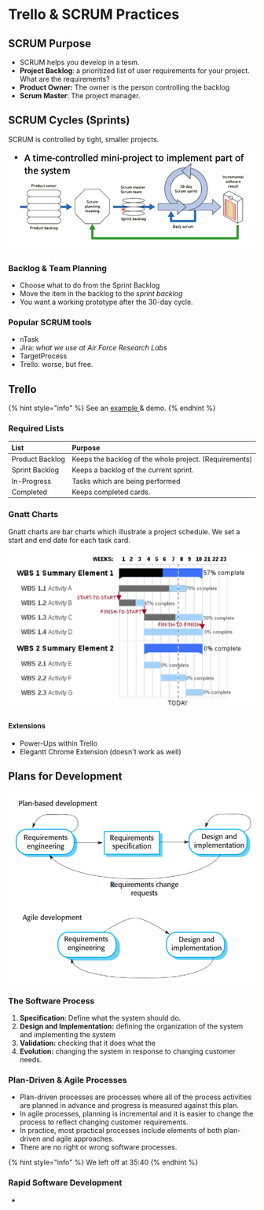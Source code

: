 # Trello & SCRUM Practices

## SCRUM Purpose

* SCRUM helps you develop in a tesm.
* **Project Backlog**: a prioritized list of user requirements for your project. What are the requirements?
* **Product Owner:** The owner is the person controlling the backlog
* **Scrum Master**: The project manager. 

## SCRUM Cycles \(Sprints\)

SCRUM is controlled by tight, smaller projects.

![](../../../.gitbook/assets/image%20%28193%29.png)

### Backlog & Team Planning

* Choose what to do from the Sprint Backlog
* Move the item in the backlog to the _sprint backlog_
* You want a working prototype after the 30-day cycle.

### Popular SCRUM tools

* nTask
* Jira: _what we use at Air Force Research Labs_
* TargetProcess
* Trello: worse, but free.

## Trello

{% hint style="info" %}
See an [example ](http://bit.ly/cps490f20-trello)& demo.
{% endhint %}

### Required Lists

| List | Purpose |
| :--- | :--- |
| Product Backlog | Keeps the backlog of the whole project. \(Requirements\) |
| Sprint Backlog | Keeps a backlog of the current sprint. |
| In-Progress | Tasks which are being performed |
| Completed | Keeps completed cards.  |

### Gnatt Charts

Gnatt charts are bar charts which illustrate a project schedule. We set a start and end date for each task card. 

![An example of a Gnatt Chart](../../../.gitbook/assets/image%20%28194%29.png)

#### Extensions

* Power-Ups within Trello
* Elegantt Chrome Extension \(doesn't work as well\)



## Plans for Development

![](../../../.gitbook/assets/image%20%28196%29.png)

### The Software Process

1. **Specification**: Define what the system should do.
2. **Design and Implementation:** defining the organization of the system and implementing the system
3. **Validation:** checking that it does what the
4. **Evolution:** changing the system in response to changing customer needs.

### Plan-Driven & Agile Processes

* Plan-driven processes are processes where all of the process activities are planned in advance and progress is measured against this plan.
* In agile processes, planning is incremental and it is easier to change the process to reflect changing customer requirements.
* In practice, most practical processes include elements of both plan-driven and agile approaches. 
* There are no right or wrong software processes.

{% hint style="info" %}
We left off at 35:40
{% endhint %}

### Rapid Software Development

* 
